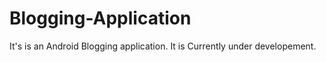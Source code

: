 # Blogging-Application
It's is an Android Blogging application. It is Currently under developement.
